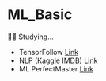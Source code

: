 
# ML_Basic

👩‍💻 Studying...

- TensorFollow [Link](https://github.com/sy2399/ML_Basic/tree/master/TensorFollow)
- NLP (Kaggle IMDB) [Link](https://github.com/sy2399/ML_Basic/tree/master/NLP_Kaggle_IMDB)
- ML PerfectMaster [Link](https://github.com/sy2399/ML_Basic/tree/master/ML_PerfectMaster)



